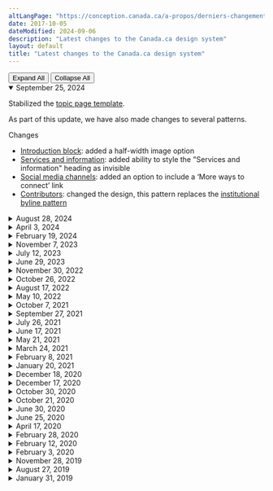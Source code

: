 ```yaml
---
altLangPage: "https://conception.canada.ca/a-propos/derniers-changements.html"
date: 2017-10-05
dateModified: 2024-09-06
description: "Latest changes to the Canada.ca design system"
layout: default
title: "Latest changes to the Canada.ca design system"
---
```

<div class="btn-group mrgn-bttm-sm">
  <button type="button" class="btn btn-default wb-toggle" data-toggle="{&quot;selector&quot;: &quot;details&quot;, &quot;parent&quot;: &quot;#expand-collapse&quot;, &quot;type&quot;: &quot;on&quot;}">Expand
  All</button>
  <button type="button" class="btn btn-default wb-toggle" data-toggle="{&quot;selector&quot;: &quot;details&quot;, &quot;parent&quot;: &quot;#expand-collapse&quot;, &quot;type&quot;: &quot;off&quot;}">Collapse
  All</button>
</div>
<div id="expand-collapse">

  <details open="open">
    <summary>September 25, 2024</summary>
    <p>Stabilized the <a href="{{ site.url }}/mandatory-templates/topic.html">topic page template</a>.</p> 
    <p>As part of this update, we have also made changes to several patterns.</p>
    <p>Changes</p>
    <ul>
      <li><a href="{{ site.url }}/common-design-patterns/intro-block.html">Introduction block</a>: added a half-width image option</li> 
      <li><a href="{{ site.url }}/common-design-patterns/services-information.html">Services and information</a>: added ability to style the "Services and information" heading as invisible</li>
      <li><a href="{{ site.url }}/common-design-patterns/social-media-channels.html">Social media channels</a>: added an option to include a ‘More ways to connect’ link</li>
      <li><a href="https://can01.safelinks.protection.outlook.com/?url=https%3A%2F%2Fcanada.us15.list-manage.com%2Ftrack%2Fclick%3Fu%3D729a207773f7324e217a1d945%26id%3Ddde3e5789b%26e%3D297cedb71e&data=05%7C02%7Cchelsey.donohue%40servicecanada.gc.ca%7Cf8961aae20f748272d3808dcdda01f73%7C9ed558468a814246acd8b1a01abfc0d1%7C0%7C0%7C638628927011648841%7CUnknown%7CTWFpbGZsb3d8eyJWIjoiMC4wLjAwMDAiLCJQIjoiV2luMzIiLCJBTiI6Ik1haWwiLCJXVCI6Mn0%3D%7C0%7C%7C%7C&sdata=aKyvVTL7p5XYiYPuffK3AagSa5XL3eMIS9Fg6IBzvsU%3D&reserved=0">Contributors</a>: changed the design, this pattern replaces the <a href="https://can01.safelinks.protection.outlook.com/?url=https%3A%2F%2Fcanada.us15.list-manage.com%2Ftrack%2Fclick%3Fu%3D729a207773f7324e217a1d945%26id%3D389adeaf6e%26e%3D297cedb71e&data=05%7C02%7Cchelsey.donohue%40servicecanada.gc.ca%7Cf8961aae20f748272d3808dcdda01f73%7C9ed558468a814246acd8b1a01abfc0d1%7C0%7C0%7C638628927011636826%7CUnknown%7CTWFpbGZsb3d8eyJWIjoiMC4wLjAwMDAiLCJQIjoiV2luMzIiLCJBTiI6Ik1haWwiLCJXVCI6Mn0%3D%7C0%7C%7C%7C&sdata=AyZwwbLHJtCSes%2Feln%2B765U%2BQf6R6SZ%2B88cgTR410sg%3D&reserved=0">institutional byline pattern</a></li> 
    </ul>
  </details>
 <details>
    <summary>August 28, 2024</summary>
    <p>Launched a new information architecture and new content for design.canada.ca. Changes include:</p>
    <ul>
      <li>Renamed the Content and Information Architecture Specification to the <a href="{{ site.url }}/specifications.html">Canada.ca Specifications</a>.</li>
      <li>Updated the Canada.ca Specifications to include the Canada.ca Content Style Guide and guidance on information architecture and findability, as well as a link to the GC design system: <a href="{{ site.url }}/specifications.html">Canada.ca Specifications</a>.</li>
      <li>Created guidance on how to write metadata for Canada.ca pages: <a href="{{ site.url }}/specifications/information-findability/metadata.html">Improving titles and metadata for findability</a>.</li>
      <li>Consolidated domain and URL guidance into one page: <a href="{{ site.url }}/specifications/mandatory-elements/domains-urls.html">Government of Canada domains and URLs</a>.</li>
      <li>Removed mentions of the Canada.ca Design System and replaced with Canada.ca design. This is to clarify that departments have to comply with the mandatory elements of the Canada.ca design, but may use the design system that best fits their needs.</li>
      <li>Updated the About Canada.ca page to better reflect what users are searching for: <a href="{{ site.url }}/about">About Canada.ca</a>.</li>
      <li>Added a new page for summaries of research done on the design and user-experience of Canada.ca: <a href="{{ site.url }}/research-summaries">Research summaries</a>.</li>
    </ul>
  </details>
  <details>
    <summary>April 3, 2024</summary>
    <p>Stabilized the <a href="{{ site.url }}/mandatory-templates/institutional-profile-pages.html#changes">institutional landing page</a> (ILP) template and documented each component separately.</p>
    <p>Updated guidance to reflect the banded style for the <a href="{{ site.url }}/common-design-patterns/most-requested.html">most requested pattern</a></p>
  </details>
  <details>
    <summary>February 19, 2024</summary>
    <p>Updated the <a href="{{ site.url }}/styles/typography.html">Typography style</a> to include design specifications for the new main page title (h1) style.</p>
  </details>
  <details>
    <summary>November 7, 2023</summary>
    <p>Updated the <a href="{{ site.url }}/common-design-patterns/report-problem.html">Report a problem pattern</a> to inform users that it is being decommissioned. Stabilized the <a href="{{ site.url }}/common-design-patterns/page-feedback.html">Page feedback tool pattern</a> and added content specifications and updated implementation instructions.</p>
  </details>
  <details>
    <summary>July 12, 2023</summary>
    <p>Updated the <a href="{{ site.url }}/common-design-patterns/subway-navigation.html">Subway pattern</a> to remove "avoid sub-steps". This reflects that there may be instances where more complex processes would benefit from the use of sub-steps.</p>
  </details>
  <details>
    <summary>June 29, 2023</summary>
    <p>Updated the <a href="{{ site.url }}/common-design-patterns/global-header.html">Global header</a> pattern to reflect design changes from the Canada.ca trust study and wayfinding project. This includes documenting criteria for when the theme and topic menu can be removed, clarifying the colour of the flag in the Government of Canada signature and documenting that institutions can contextualize the search box. Also added guidance on what to avoid, research findings and policy rationale.</p>
  </details>
  <details>
    <summary>November 30, 2022</summary>
    <p>Updated the <a href="{{ site.url }}/common-design-patterns/site-footer.html">Global footer</a> pattern to reflect design changes from the Canada.ca Wayfinding project, including modifications to the main footer band and sub-footer band, as well as a new contextual footer band</p>
  </details>
  <details>
    <summary>October 26, 2022</summary>
    <p>We clarified that the index page is required when you use the <a href="{{ site.url }}/common-design-patterns/subway-navigation.html">subway navigation pattern</a></p>
  </details>
  <details>
    <summary>August 17, 2022</summary>
    <p>We expanded the <a href="{{ site.url }}/common-design-patterns/contextual-signin.html">Contextual Sign in button</a> guidance</p>
  </details>
  <details>
    <summary>May 10, 2022</summary>
    <p>We modified the <a href="{{ site.url }}/common-design-patterns/contextual-alerts.html">Contextual Alerts</a> and <a href="{{ site.url }}/crisis/alerts.html">Service disruptions alerts</a> guidance to:</p>
    <ul>
      <li>revise a heading to say “service disruption” rather than “crisis”</li>
      <li>add a recommendation to include dates in the alert and use the correct verb tense</li>
      <li>add a link to a blog post on alert fatigue</li>
      <li>adjust definition and implementation advice</li>
    </ul>
  </details>
  <details>
    <summary>October 7, 2021</summary>
    <p>We modified the <a href="{{ site.url }}/common-design-patterns/site-footer.html">Site footer</a> guidance to specify that the following links can be contextualized to link to specific departmental pages:</p>
    <ul>
      <li>Contact us</li>
      <li>Terms and conditions</li>
      <li>Privacy</li>
    </ul>
  </details>
  <details>
    <summary>September 27, 2021</summary>
    <p>We published a new version of the <a href="{{ site.url }}/mandatory-templates/ministerial-profile-pages.html">Ministerial profile template</a>.</p>
  </details>
  <details>
    <summary>July 26, 2021</summary>
    <p>We added a new section about <a href="{{ site.url }}/continuous-improvement.html">Continuous improvement of web content</a>.</p>
  </details>
  <details>
    <summary>June 17, 2021</summary>
    <p>We made a change to the <a href="{{ site.url }}/common-design-patterns/site-footer.html">Site footer</a> documentation to make the <a href="{{ site.url }}/common-design-patterns/report-problem.html">Report a
      problem pattern</a> optional.</p>
  </details>
  <details>
    <summary>May 21, 2021</summary>
    <p>We made the following changes:</p>
    <ul>
      <li>added a new beta version of the <a href="{{ site.url }}/common-design-patterns/tables.html">Tables pattern</a> that is responsive on small screens</li>
      <li>removed the Promotional feature banner pattern</li>
    </ul>
  </details>
  <details>
    <summary>March 24, 2021</summary>
    <p>We added guidance on <a href="{{ site.url }}/guidance/structured-data.html">Adding structured data on Canada.ca pages </a>.</p>
  </details>
  <details>
    <summary>February 8, 2021</summary>
    <p>We added the <a href="{{ site.url }}/common-design-patterns/labels.html">Labels</a> pattern to the library.</p>
  </details>
  <details>
    <summary>January 20, 2021</summary>
    <p>We made the following changes:</p>
    <ul>
      <li>added a new beta version of a <a href="{{ site.url }}/common-design-patterns/subway-navigation.html">Subway navigation pattern</a> to break up long and complex content</li>
      <li>added a new beta version of a persistent sign-in button in the <a href="{{ site.url }}/common-design-patterns/buttons.html">Buttons</a> pattern</li>
      <li>replaced the disclaimer overlay with a new <a href="{{ site.url }}/common-design-patterns/privacy-disclaimer.html">Privacy disclaimer</a> pattern that uses an expand/collapse design</li>
    </ul>
  </details>
  <details>
    <summary>December 18, 2020</summary>
    <p>We updated the <a href="{{ site.url }}/common-design-patterns/contextual-alerts.html">Contextual alerts</a> pattern to reflect the new alert style.</p>
  </details>
  <details>
    <summary>December 17, 2020</summary>
    <p>We made the following changes:</p>
    <ul>
      <li>we updated the <a href="{{ site.url }}/">design system landing page</a> to make it easier to find all the different pieces of guidance</li>
      <li>we added a new <a href="{{ site.url }}/designing-content.html">Designing content for Canada.ca</a> section that ties together how to use the guidance to design content that help people</li>
    </ul>
  </details>
  <details>
    <summary>October 30, 2020</summary>
    <p>We made the following minor changes:</p>
    <ul>
      <li>we updated the guidance on the <a href="{{ site.url }}/common-design-patterns/buttons.html">Buttons</a> design pattern to provide coded examples and specify when to use which style</li>
      <li>we updated the guidance on the <a href="{{ site.url }}/common-design-patterns/carousels.html">Carousels</a> design pattern to specify when to use this pattern and when to avoid it</li>
    </ul>
  </details>
  <details>
    <summary>October 21, 2020</summary>
    <p>We made the following changes:</p>
    <ul>
      <li>we modified the <a href="{{ site.urlcanadaca }}/en/treasury-board-secretariat/services/government-communications/canada-content-information-architecture-specification/mandatory-elements.html">Mandatory elements of the design system</a> to specify that using the <a href="{{ site.url }}/common-design-patterns/canada-dot-ca.html">Canada.ca domain</a> is mandatory</li>
      <li>we added a beta version of the <a href="{{ site.url }}/common-design-patterns/checkboxes-radio-buttons.html">Checkboxes and radio buttons</a> design pattern</li>
    </ul>
  </details>
  <details>
    <summary>June 30, 2020</summary>
    <p>We added a new beta version of the <a href="{{ site.url }}/mandatory-templates/theme.html">Theme template</a> and <a href="{{ site.url }}/mandatory-templates/topic.html">topic template</a>. </p>
  </details>
  <details>
    <summary>June 25, 2020</summary>
    <p>We moved the detailed design and requirements for header and footer to the design system library, and modified the small screen version of the <a href="{{ site.url }}/common-design-patterns/global-header.html">global header</a>. </p>
  </details>
  <details>
    <summary>April 17, 2020</summary>
    <p>We modified the <a href="{{ site.url }}/common-design-patterns/breadcrumb-trail.html">Breadcrumb trail</a> pattern: the first item in the breadcrumb trail was changed from "Home" to "Canada.ca". </p>
  </details>
  <details>
    <summary>February 28, 2020</summary>
    <p>We made changes to the following templates to reflect the new <cite>Policy on Service and Digital</cite>: </p>
    <ul>
      <li><a href="{{ site.url }}/recommended-templates/institutional-service-performance-reporting-pages.html">Institutional service performance reporting pages</a></li>
      <li><a href="{{ site.url }}/recommended-templates/service-initiation-pages.html">Service initiation pages</a></li>
    </ul>
  </details>
  <details>
    <summary>February 12, 2020</summary>
    <p>Carousels are no longer mandatory on <a href="{{ site.url }}/mandatory-templates/theme-pages.html">theme pages</a>.</p>
  </details>
  <details>
    <summary>February 3, 2020</summary>
    <p>We made the following changes:</p>
    <ul>
      <li>we’ve added <a href="{{ site.url }}/style-guide/#wp1-2-1b">Writing for inclusivity</a> to the Writing principles for web content section of the <cite>Canada.ca Content Style Guide</cite></li>
      <li>we modified the wording for the Access to Information and Privacy requests on the <a href="{{ site.url }}/recommended-templates/transparency.html">Transparency and corporate reporting</a> template</li>
    </ul>
  </details>
  <details>
    <summary>November 28, 2019</summary>
    <p>We made the following changes:</p>
    <ul>
      <li><a href="{{ site.url }}/specifications/mandatory-elements.html">Mandatory elements</a>: we moved the detailed guidance on mandatory elements to the template and pattern library</li>
      <li><a href="{{ site.url }}/mandatory-templates/institutional-profile-pages.html">Institutional landing page</a>: we are introducing a new beta template for the institutional landing page, merging the institutional and organizational profiles to better reflect the role and purpose of this mandatory template</li>
      <li><a href="{{ site.url }}/common-design-patterns/report-problem.html">Report a problem</a>: we modified the guidance to allow for some customization</li>
      <li><a href="{{ site.url }}/recommended-templates/transparency.html">Transparency template</a>: we are introducing a new suggested layout for transparency and corporate reporting information</li>
      <li><a href="{{ site.url }}/recommended-templates/generic-destination.html">Basic page layout</a>: we created examples that show how patterns can be combined in a basic page layout</li>
      <li><a href="{{ site.url }}/common-design-patterns/contextual-alerts.html">Contextual alerts</a>: we are introducing a new beta pattern for contextual alerts</li>
      <li><a href="{{ site.url }}/common-design-patterns/collapsible-content.html">Expand/collapse</a>: we modified the guidance to allow the use of expand/collapse to present a choice between mutually exclusive answers</li>
    </ul>
  </details>
  <details>
    <summary>August 27, 2019</summary>
    <p>We made the following minor change:</p>
    <ul>
      <li>we changed the <a href="{{ site.url }}/common-design-patterns/date-modified.html">Date modified pattern</a> to reflect the format currently in use across Canada.ca: yyyy-mm-dd</li>
    </ul>
  </details>
  <details>
    <summary>January 31, 2019</summary>
    <p>We’ve made major updates to the Canada.ca design system:</p>
    <ul>
      <li>the <a href="{{ site.url }}/architecture/canada-content-information-architecture-specification.html">Canada.ca Specifications</a> now contains only core requirements:</li>
      <ul>
        <li>who must follow the Canada.ca design system</li>
        <li>what elements are mandatory</li>
        <li>how to organize content</li>
        <li>how to design content</li>
      </ul>
      <li>the <a href="{{ site.url }}/specifications/mandatory-elements.html">mandatory elements</a> specify what departments must do to reflect the trusted digital brand of the Government of Canada</li>
      <li>the <a href="{{ site.urlcanadaca }}/en/government/about/design-system/pattern-library.html">template and design pattern library</a> contains all detailed information about specific templates and patterns</li>
      <li>a new <a href="{{ site.urlcanadaca }}/en/government/about/design-system/pattern-library/find-right-template-design-pattern-web-content.html">interactive pattern selector</a> makes it easier to find the right template or design pattern</li>
      <li>the <a href="{{ site.url }}/specifications/information-findability/organizing-content.html">organizing content</a> section simplifies the direction on information architecture, user-need categories and the URL model</li>
      <li>the <a href="{{ site.url }}/mandatory-templates/topic.html">topic page template</a> is now only mandatory for the first 2 topic layers, although it can be used at lower levels when appropriate</li>
      <li>the home page design reflects the recent changes to the live site</li>
    </ul>
    <p>Overall, this update signals a shift in philosophy. We’ve shortened the list of mandatory elements, and shifted the focus to task success for users. Templates and design patterns will be changed and improved regularly, based on evidence. All changes will be documented on this page.</p>
  </details>
</div>
